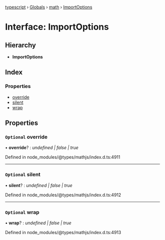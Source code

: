 [typescript](../README.md) › [Globals](../globals.md) › [math](../modules/math.md) › [ImportOptions](math.importoptions.md)

# Interface: ImportOptions

## Hierarchy

* **ImportOptions**

## Index

### Properties

* [override](math.importoptions.md#optional-override)
* [silent](math.importoptions.md#optional-silent)
* [wrap](math.importoptions.md#optional-wrap)

## Properties

### `Optional` override

• **override**? : *undefined | false | true*

Defined in node_modules/@types/mathjs/index.d.ts:4911

___

### `Optional` silent

• **silent**? : *undefined | false | true*

Defined in node_modules/@types/mathjs/index.d.ts:4912

___

### `Optional` wrap

• **wrap**? : *undefined | false | true*

Defined in node_modules/@types/mathjs/index.d.ts:4913
